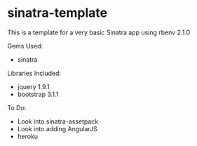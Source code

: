 sinatra-template
================
This is a template for a very basic Sinatra app using rbenv 2.1.0

Gems Used:
- sinatra

Libraries Included:
- jquery 1.9.1
- bootstrap 3.1.1

To Do:
- Look into sinatra-assetpack
- Look into adding AngularJS
- heroku
